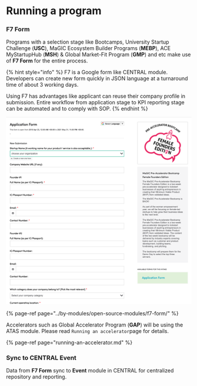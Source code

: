 # Running a program

### **F7 Form**

Programs with a selection stage like Bootcamps, University Startup Challenge \(**USC**\), MaGIC Ecosystem Builder Programs \(**MEBP**\), ACE MyStartupHub \(**MSH**\) & Global Market-Fit Program \(**GMP**\) and etc make use of **F7 Form** for the entire process.

{% hint style="info" %}
F7 is a Google form like CENTRAL module. Developers can create new form quickly in JSON language at a turnaround time of about 3 working days. 

Using F7 has advantages like applicant can reuse their company profile in submission. Entire workflow from application stage to KPI reporting stage can be automated and to comply with SOP.
{% endhint %}

![An example of F7 form](../.gitbook/assets/screenshot-2021-02-22-at-10.02.02-am.png)

{% page-ref page="../by-modules/open-source-modules/f7-form/" %}

Accelerators such as Global Accelerator Program \(**GAP**\) will be using the ATAS module. Please read `Running an accelerator`page for details.

{% page-ref page="running-an-accelerator.md" %}

### Sync to CENTRAL Event

Data from **F7 Form** sync to **Event** module in CENTRAL for centralized repository and reporting.


